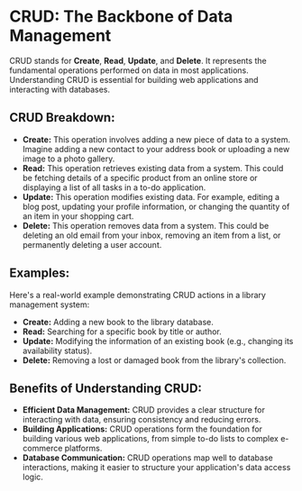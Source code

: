# CRUD: The Backbone of Data Management

CRUD stands for **Create**, **Read**, **Update**, and **Delete**. It represents the fundamental operations performed on data in most applications. Understanding CRUD is essential for building web applications and interacting with databases.

## CRUD Breakdown:

* **Create:** This operation involves adding a new piece of data to a system. Imagine adding a new contact to your address book or uploading a new image to a photo gallery.
* **Read:** This operation retrieves existing data from a system. This could be fetching details of a specific product from an online store or displaying a list of all tasks in a to-do application.
* **Update:** This operation modifies existing data. For example, editing a blog post, updating your profile information, or changing the quantity of an item in your shopping cart.
* **Delete:** This operation removes data from a system. This could be deleting an old email from your inbox, removing an item from a list, or permanently deleting a user account.

## Examples:

Here's a real-world example demonstrating CRUD actions in a library management system:

* **Create:** Adding a new book to the library database.
* **Read:** Searching for a specific book by title or author.
* **Update:** Modifying the information of an existing book (e.g., changing its availability status).
* **Delete:** Removing a lost or damaged book from the library's collection.

## Benefits of Understanding CRUD:

* **Efficient Data Management:** CRUD provides a clear structure for interacting with data, ensuring consistency and reducing errors.
* **Building Applications:** CRUD operations form the foundation for building various web applications, from simple to-do lists to complex e-commerce platforms.
* **Database Communication:** CRUD operations map well to database interactions, making it easier to structure your application's data access logic.
